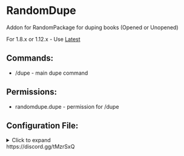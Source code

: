 # RandomDupe
Addon for RandomPackage for duping books (Opened or Unopened)

For 1.8.x or 1.12.x - Use [Latest](https://github.com/Puyodead1/RandomDupe/releases/latest)

## Commands:
- /dupe - main dupe command

## Permissions:
- randomdupe.dupe - permission for /dupe

## Configuration File:
<details>
  <summary>Click to expand</summary>
  
```
messages:
  not dupable: # Valid placeholders: {ENCHANT_NAME}, {RARITY_NAME}, {DUST_NAME}
    ENCHANT: "&c&l(!) {ENCHANT_NAME} &cenchant is not dupable!"
    RARITY: "&c&l(!) {RARITY_NAME} &crarity books are not dupable!"
    WHITE_SCROLL: "&c&l(!) White Scrolls &care not dupable!"
    BLACK_SCROLL: "&c&l(!) Black Scrolls &care not dupable!"
    TRANSMOG_SCROLL: "&c&l(!) Transmog Scrolls &care not dupable!"
    MAGIC_DUST: "&c&l(!) {DUST_NAME} &cis not dupable!"
  no permission: "&c&l(!) &cYou don't have permission!"
  item not dupable: "&c&l(!) {ITEM_TYPE} &cis not dupable!" # Valid placeholders: {ITEM_DISPLAYNAME} and {ITEM_TYPE}
  dupe success: "&a&l(!) {ITEM_DISPLAYNAME} &aduped successfully!" # Valid placeholders: {ITEM_DISPLAYNAME} and {ITEM_TYPE}
  cannot dupe air: "&c&l(!) &cYou can't dupe air!"
  identifier: "&eIdentifier for item &6&l{ITEM_DISPLAYNAME} &eis &6&l{IDENTIFIER}&e."
  no identifier: "&c&l(!) {ITEM_DISPLAYNAME} &cdoes not have an identifier!"
  
settings:
  stack size: 64
  allow duping:
    ENCHANT: true
    RARITY: true
    WHITE_SCROLL: false
    BLACK_SCROLL: false
    TRANSMOG_SCROLL: false
    MAGIC_DUST: false # blacklist certain dusts with the blacklist below
  
blacklist: # All names in this list must be UPPERCASE
  - "ENCHANT:RAGE" # Prevents duping the rage enchant book
  - "RARITY:ELITE" # Prevents duping the (unopened) elite enchantment book
  - "DUST:ELITE_REGULAR" # Prevents duping regular elite magic dust
```
</details>
https://discord.gg/tMzrSxQ
